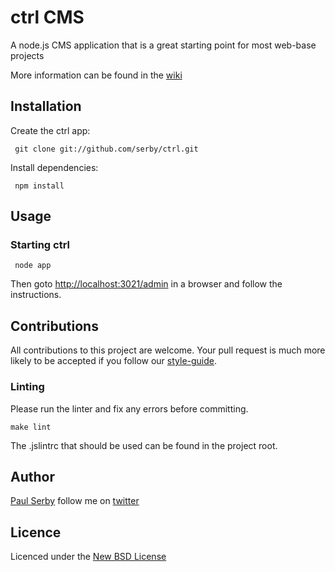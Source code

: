 # ctrl CMS

A node.js CMS application that is a great starting point for most web-base
projects

More information can be found in the
[wiki](https://github.com/serby/ctrl/wiki/_pages)

## Installation

Create the ctrl app:

     git clone git://github.com/serby/ctrl.git

Install dependencies:

     npm install

## Usage

### Starting ctrl

     node app

Then goto [http://localhost:3021/admin](http://localhost:3021/admin) in a
browser and follow the instructions.

## Contributions

All contributions to this project are welcome. Your pull request is much more
likely to be accepted if you follow our
[style-guide](https://github.com/bengourley/js-style-guide).

### Linting

Please run the linter and fix any errors before committing.

    make lint

The .jslintrc that should be used can be found in the project root.

## Author

[Paul Serby](https://github.com/serby/) follow me on [twitter](http://twitter.com/serby)

## Licence

Licenced under the [New BSD License](http://opensource.org/licenses/bsd-license.php)